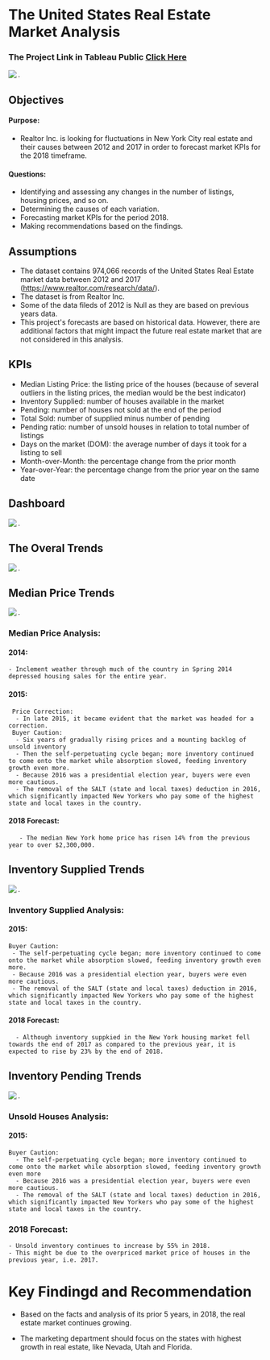 # The United States Real Estate Market Analysis

### The Project Link in Tableau Public [Click Here](https://public.tableau.com/app/profile/hamid.rahbar/viz/UnitedStatesRealEstateAnalysis/RealEstateAnalysis?publish=yes)


<a href="https://github.com/hamid-rahbar/USRealEstateMarketAnalysisTableau/blob/main/P.0.png"><img align="left" width="auto" height="auto" src="https://github.com/hamid-rahbar/USRealEstateMarketAnalysisTableau/blob/main/P.0.png"></a>

.

## Objectives

#### Purpose: 
 - Realtor Inc. is looking for fluctuations in New York City real estate and their causes between 2012 and 2017 in order to forecast market KPIs for the 2018 timeframe. 

#### Questions: 
 - Identifying and assessing any changes in the number of listings, housing prices, and so on. 
 - Determining the causes of each variation. 
 - Forecasting market KPIs for the period 2018. 
 - Making recommendations based on the findings. 

## Assumptions

- The dataset contains 974,066 records of the United States Real Estate market data between 2012 and 2017 (https://www.realtor.com/research/data/).
- The dataset is from Realtor Inc.
- Some of the data fileds of 2012 is Null as they are based on previous years data.
- This project's forecasts are based on historical data. However, there are additional factors that might impact the future real estate market that are not considered in this analysis. 

## KPIs

- Median Listing Price: the listing price of the houses (because of several outliers in the listing prices, the median would be the best indicator) 
- Inventory Supplied: number of houses available in the market 
- Pending: number of houses not sold at the end of the period 
- Total Sold: number of supplied minus number of pending 
- Pending ratio: number of unsold houses in relation to total number of listings
- Days on the market (DOM): the average number of days it took for a listing to sell 
- Month-over-Month: the percentage change from the prior month 
- Year-over-Year: the percentage change from the prior year on the same date 

## Dashboard


<a href="https://github.com/hamid-rahbar/USRealEstateMarketAnalysisTableau/blob/main/P.1.Dashboard.png"><img align="left" width="auto" height="auto" src="https://github.com/hamid-rahbar/USRealEstateMarketAnalysisTableau/blob/main/P.1.Dashboard.png"></a>

.

## The Overal Trends



<a href="https://github.com/hamid-rahbar/USRealEstateMarketAnalysisTableau/blob/main/P.2.Overal.Trend.png"><img align="left" width="auto" height="auto" src="https://github.com/hamid-rahbar/USRealEstateMarketAnalysisTableau/blob/main/P.2.Overal.Trend.png"></a>

.

## Median Price Trends


<a href="https://github.com/hamid-rahbar/USRealEstateMarketAnalysisTableau/blob/main/P.3.Price.Trend.png"><img align="left" width="auto" height="auto" src="https://github.com/hamid-rahbar/USRealEstateMarketAnalysisTableau/blob/main/P.3.Price.Trend.png"></a>
.
### Median Price Analysis:

#### 2014:
    - Inclement weather through much of the country in Spring 2014 depressed housing sales for the entire year.

#### 2015:
     Price Correction: 
      - In late 2015, it became evident that the market was headed for a correction.
     Buyer Caution: 
      - Six years of gradually rising prices and a mounting backlog of unsold inventory
      - Then the self-perpetuating cycle began; more inventory continued to come onto the market while absorption slowed, feeding inventory growth even more.
      - Because 2016 was a presidential election year, buyers were even more cautious.
      - The removal of the SALT (state and local taxes) deduction in 2016, which significantly impacted New Yorkers who pay some of the highest state and local taxes in the country.
#### 2018 Forecast:
       - The median New York home price has risen 14% from the previous year to over $2,300,000.
      
      
## Inventory Supplied Trends


<a href="https://github.com/hamid-rahbar/USRealEstateMarketAnalysisTableau/blob/main/P.4.Inventory.Trend.png"><img align="left" width="auto" height="auto" src="https://github.com/hamid-rahbar/USRealEstateMarketAnalysisTableau/blob/main/P.4.Inventory.Trend.png"></a>
.
### Inventory Supplied Analysis:

#### 2015:
    Buyer Caution: 
     - The self-perpetuating cycle began; more inventory continued to come onto the market while absorption slowed, feeding inventory growth even more.
     - Because 2016 was a presidential election year, buyers were even more cautious.
     - The removal of the SALT (state and local taxes) deduction in 2016, which significantly impacted New Yorkers who pay some of the highest state and local taxes in the country.
#### 2018 Forecast:
      - Although inventory suppkied in the New York housing market fell towards the end of 2017 as compared to the previous year, it is expected to rise by 23% by the end of 2018.
            
            
## Inventory Pending Trends


<a href="https://github.com/hamid-rahbar/USRealEstateMarketAnalysisTableau/blob/main/P.5.Pendings.png"><img align="left" width="auto" height="auto" src="https://github.com/hamid-rahbar/USRealEstateMarketAnalysisTableau/blob/main/P.5.Pendings.png"></a>
.
### Unsold Houses Analysis:

#### 2015:
    Buyer Caution: 
      - The self-perpetuating cycle began; more inventory continued to come onto the market while absorption slowed, feeding inventory growth even more
      - Because 2016 was a presidential election year, buyers were even more cautious.
      - The removal of the SALT (state and local taxes) deduction in 2016, which significantly impacted New Yorkers who pay some of the highest state and local taxes in the country.

### 2018 Forecast:
    - Unsold inventory continues to increase by 55% in 2018.
    - This might be due to the overpriced market price of houses in the previous year, i.e. 2017.

# Key Findingd and Recommendation
- Based on the facts and analysis of its prior 5 years, in 2018, the real estate market continues growing.

- The marketing department should focus on the states with highest growth in real estate, like Nevada, Utah and Florida.
